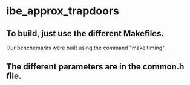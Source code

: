 # ibe_approx_trapdoors

## To build, just use the different Makefiles.
Our benchemarks were built using the command "make timing".

## The different parameters are in the common.h file.